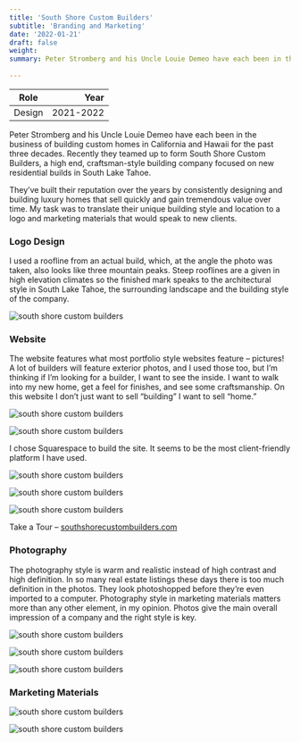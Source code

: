 ```yaml
---
title: 'South Shore Custom Builders'
subtitle: 'Branding and Marketing'
date: '2022-01-21'
draft: false
weight: 
summary: Peter Stromberg and his Uncle Louie Demeo have each been in the business of building custom homes in California and Hawaii for the past three decades. Recently they teamed up to form South Shore Custom Builders, a high end, craftsman-style building company focused on new residential builds in South Lake Tahoe.
 
---
```


| Role | Year |
| ----------- | -----------: |
| Design | 2021-2022 |

Peter Stromberg and his Uncle Louie Demeo have each been in the business of building custom homes in California and Hawaii for the past three decades. Recently they teamed up to form South Shore Custom Builders, a high end, craftsman-style building company focused on new residential builds in South Lake Tahoe.  

They’ve built their reputation over the years by consistently designing and building luxury homes that sell quickly and gain tremendous value over time. My task was to translate their unique building style and location to a logo and marketing materials that would speak to new clients. 

### Logo Design

I used a roofline from an actual build, which, at the angle the photo was taken, also looks like three mountain peaks. Steep rooflines are a given in high elevation climates so the finished mark speaks to the architectural style in South Lake Tahoe, the surrounding landscape and the building style of the company.

![south shore custom builders](/images/work/southshorecustombuilders/SSCB_logo_black_vertical@3x.png "homepage scroll down") 

### Website

The website features what most portfolio style websites feature – pictures! A lot of builders will feature exterior photos, and I used those too, but I’m thinking if I’m looking for a builder, I want to see the inside. I want to walk into my new home, get a feel for finishes, and see some craftsmanship. On this website I don’t just want to sell “building” I want to sell “home.”

![south shore custom builders](/images/work/southshorecustombuilders/SSCB_homepage.jpg "homepage")

![south shore custom builders](/images/work/southshorecustombuilders/SSCB_homepage_scroll.jpg "homepage scroll down")

I chose Squarespace to build the site. It seems to be the most client-friendly platform I have used.

![south shore custom builders](/images/work/southshorecustombuilders/SSCB_website_work.jpg "work")

![south shore custom builders](/images/work/southshorecustombuilders/SSCB_website_work_scroll.jpg "work scroll down")

![south shore custom builders](/images/work/southshorecustombuilders/SSCB_website_blog.jpg "blog")

Take a Tour – [southshorecustombuilders.com](https://southshorecustombuilders.com)

### Photography

The photography style is warm and realistic instead of high contrast and high definition. In so many real estate listings these days there is too much definition in the photos. They look photoshopped before they’re even imported to a computer. Photography style in marketing materials matters more than any other element, in my opinion. Photos give the main overall impression of a company and the right style is key.

![south shore custom builders](/images/work/southshorecustombuilders/SSCB_Lake_Tahoe_Custom_Homes_Wagon_Train_Trail_Entry_Roof.jpg "work")

![south shore custom builders](/images/work/southshorecustombuilders/SSCB_Lake_Tahoe_Custom_Homes_Wagon_Train_Trail_Exterior_Side_Entry_Roof_Trees.jpg "work scroll down")

![south shore custom builders](/images/work/southshorecustombuilders/SSCB_Lake_Tahoe_Custom_Homes_Wagon_Train_Trail_Kitchen_and_Dining_View1.jpg "blog")

### Marketing Materials

![south shore custom builders](/images/work/southshorecustombuilders/SSCB_business_cards.jpg "homepage")

![south shore custom builders](/images/work/southshorecustombuilders/SSCB_construction_banner.jpg "homepage")




